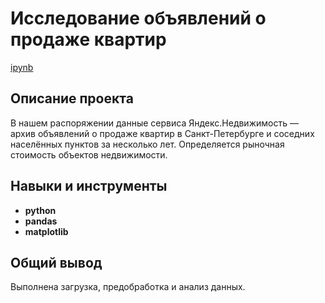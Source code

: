 # Исследование объявлений о продаже квартир

[ipynb](https://github.com/Dimentel/portfolio/tree/main/real_estate_ads/real_estate_ads.ipynb)

## Описание проекта

В нашем распоряжении данные сервиса Яндекс.Недвижимость — архив объявлений о продаже квартир в Санкт-Петербурге и соседних населённых пунктов за несколько лет.
Определяется рыночная стоимость объектов недвижимости.

## Навыки и инструменты

- **python**
- **pandas**
- **matplotlib**

## 

## Общий вывод

Выполнена загрузка, предобработка и анализ данных. 
